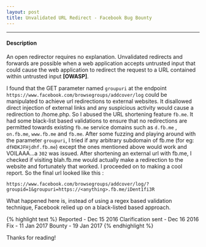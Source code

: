 ```yaml
---
layout: post
title: Unvalidated URL Redirect - Facebook Bug Bounty
---
```


---

#### Description

An open redirector requires no explanation. Unvalidated redirects and forwards are possible when a web application 
accepts untrusted input that could cause the web application to redirect the request to a URL contained within untrusted input <b>[OWASP]</b>.

I found that the GET parameter named `groupuri` at the endpoint `https://www.facebook.com/browsegroups/addcover/log` could be manipulated to achieve
url redirections to external websites. It disallowed direct injection of external links and any suspicious activity would cause a redirection to /home.php.
So I abused the URL shortening feature `fb.me`. It had some black-list based validations to ensure that no redirections are permitted towards existing `fb.me` service domains 
such as `d.fb.me` , `on.fb.me`, `www.fb.me` and `fb.me`.
After some fuzzing and playing around with the parameter `groupuri`, I tried if any arbitrary subdomain of fb.me (for eg: `dfHDKJFHjdhf.fb.me`) except the ones mentioned above would work and VOILAAA...a `302` was issued.
After shortening an external url with fb.me, I checked if visiting blah.fb.me would actually make a redirection to the website and fortunately that worked. I proceeded on to making a cool report. So the final url looked like this : 



`https://www.facebook.com/browsegroups/addcover/log/?groupid=1&groupuri=https://<anything>.fb.me/iDent1fi3R`


What happened here is, instead of using a regex based validation technique, Facebook relied up on a black-listed based approach. 

{% highlight text %}
Reported - Dec 15 2016 
Clarification sent - Dec 16 2016
Fix - 11 Jan 2017
Bounty - 19 Jan 2017
{% endhighlight %}

Thanks for reading!
